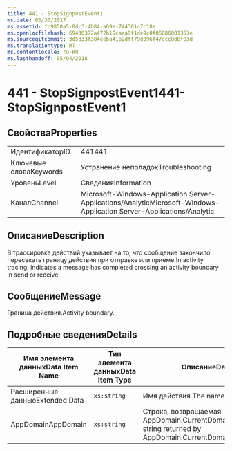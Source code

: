 ```yaml
---
title: 441 - StopSignpostEvent1
ms.date: 03/30/2017
ms.assetid: fc9850a5-0dc3-4b84-a09a-744301c7c18e
ms.openlocfilehash: 69430372a472b19caaa9f1de9c0f06886001353e
ms.sourcegitcommit: 3d5d33f384eeba41b2dff79d096f47ccc8d8f03d
ms.translationtype: MT
ms.contentlocale: ru-RU
ms.lasthandoff: 05/04/2018
---
```

# <a name="441--stopsignpostevent1"></a><span data-ttu-id="91cd0-102">441 - StopSignpostEvent1</span><span class="sxs-lookup"><span data-stu-id="91cd0-102">441- StopSignpostEvent1</span></span>
## <a name="properties"></a><span data-ttu-id="91cd0-103">Свойства</span><span class="sxs-lookup"><span data-stu-id="91cd0-103">Properties</span></span>  
  
|||  
|-|-|  
|<span data-ttu-id="91cd0-104">Идентификатор</span><span class="sxs-lookup"><span data-stu-id="91cd0-104">ID</span></span>|<span data-ttu-id="91cd0-105">441</span><span class="sxs-lookup"><span data-stu-id="91cd0-105">441</span></span>|  
|<span data-ttu-id="91cd0-106">Ключевые слова</span><span class="sxs-lookup"><span data-stu-id="91cd0-106">Keywords</span></span>|<span data-ttu-id="91cd0-107">Устранение неполадок</span><span class="sxs-lookup"><span data-stu-id="91cd0-107">Troubleshooting</span></span>|  
|<span data-ttu-id="91cd0-108">Уровень</span><span class="sxs-lookup"><span data-stu-id="91cd0-108">Level</span></span>|<span data-ttu-id="91cd0-109">Сведения</span><span class="sxs-lookup"><span data-stu-id="91cd0-109">Information</span></span>|  
|<span data-ttu-id="91cd0-110">Канал</span><span class="sxs-lookup"><span data-stu-id="91cd0-110">Channel</span></span>|<span data-ttu-id="91cd0-111">Microsoft-Windows-Application Server-Applications/Analytic</span><span class="sxs-lookup"><span data-stu-id="91cd0-111">Microsoft-Windows-Application Server-Applications/Analytic</span></span>|  
  
## <a name="description"></a><span data-ttu-id="91cd0-112">Описание</span><span class="sxs-lookup"><span data-stu-id="91cd0-112">Description</span></span>  
 <span data-ttu-id="91cd0-113">В трассировке действий указывает на то, что сообщение закончило пересекать границу действия при отправке или приеме.</span><span class="sxs-lookup"><span data-stu-id="91cd0-113">In activity tracing, indicates a message has completed crossing an activity boundary in send or receive.</span></span>  
  
## <a name="message"></a><span data-ttu-id="91cd0-114">Сообщение</span><span class="sxs-lookup"><span data-stu-id="91cd0-114">Message</span></span>  
 <span data-ttu-id="91cd0-115">Граница действия.</span><span class="sxs-lookup"><span data-stu-id="91cd0-115">Activity boundary.</span></span>  
  
## <a name="details"></a><span data-ttu-id="91cd0-116">Подробные сведения</span><span class="sxs-lookup"><span data-stu-id="91cd0-116">Details</span></span>  
  
|<span data-ttu-id="91cd0-117">Имя элемента данных</span><span class="sxs-lookup"><span data-stu-id="91cd0-117">Data Item Name</span></span>|<span data-ttu-id="91cd0-118">Тип элемента данных</span><span class="sxs-lookup"><span data-stu-id="91cd0-118">Data Item Type</span></span>|<span data-ttu-id="91cd0-119">Описание</span><span class="sxs-lookup"><span data-stu-id="91cd0-119">Description</span></span>|  
|--------------------|--------------------|-----------------|  
|<span data-ttu-id="91cd0-120">Расширенные данные</span><span class="sxs-lookup"><span data-stu-id="91cd0-120">Extended Data</span></span>|`xs:string`|<span data-ttu-id="91cd0-121">Имя действия.</span><span class="sxs-lookup"><span data-stu-id="91cd0-121">The name of the activity.</span></span>|  
|<span data-ttu-id="91cd0-122">AppDomain</span><span class="sxs-lookup"><span data-stu-id="91cd0-122">AppDomain</span></span>|`xs:string`|<span data-ttu-id="91cd0-123">Строка, возвращаемая AppDomain.CurrentDomain.FriendlyName.</span><span class="sxs-lookup"><span data-stu-id="91cd0-123">The string returned by AppDomain.CurrentDomain.FriendlyName.</span></span>|
